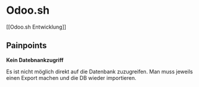 # Odoo.sh

[[Odoo.sh Entwicklung]]

## Painpoints

**Kein Datebnankzugriff**

Es ist nicht möglich direkt auf die Datenbank zuzugreifen. Man muss jeweils einen Export machen und die DB wieder importieren.